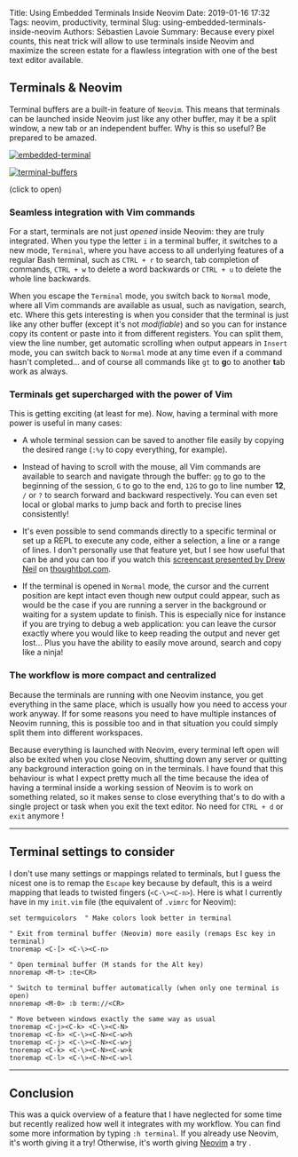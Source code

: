 Title: Using Embedded Terminals Inside Neovim
Date: 2019-01-16 17:32
Tags: neovim, productivity, terminal
Slug: using-embedded-terminals-inside-neovim
Authors: Sébastien Lavoie
Summary: Because every pixel counts, this neat trick will allow to use terminals inside Neovim and maximize the screen estate for a flawless integration with one of the best text editor available.


## Terminals & Neovim

Terminal buffers are a built-in feature of `Neovim`. This means that terminals can be launched inside Neovim just like any other buffer, may it be a split window, a new tab or an independent buffer. Why is this so useful? Be prepared to be amazed.

<a href="{static}/images/posts/0006_using-embedded-terminals-inside-neovim/work_on_article.png"><img src="{static}/images/posts/0006_using-embedded-terminals-inside-neovim/work_on_article.png" alt="embedded-terminal" class="max-size-img-post"></a>

<a href="{static}/images/posts/0006_using-embedded-terminals-inside-neovim/terminal_buffers.png"><img src="{static}/images/posts/0006_using-embedded-terminals-inside-neovim/terminal_buffers.png" alt="terminal-buffers" class="max-size-img-post"></a>

(click to open)


### Seamless integration with Vim commands

For a start, terminals are not just _opened_ inside Neovim: they are truly integrated. When you type the letter `i` in a terminal buffer, it switches to a new mode, `Terminal`, where you have access to all underlying features of a regular Bash terminal, such as `CTRL + r` to search, tab completion of commands, `CTRL + w` to delete a word backwards or `CTRL + u` to delete the whole line backwards.

When you escape the `Terminal` mode, you switch back to `Normal` mode, where all Vim commands are available as usual, such as navigation, search, etc. Where this gets interesting is when you consider that the terminal is just like any other buffer (except it's not _modifiable_) and so you can for instance copy its content or paste into it from different registers. You can split them, view the line number, get automatic scrolling when output appears in `Insert` mode, you can switch back to `Normal` mode at any time even if a command hasn't completed... and of course all commands like `gt` to **g**o to another **t**ab work as always.

### Terminals get supercharged with the power of Vim

This is getting exciting (at least for me). Now, having a terminal with more power is useful in many cases:

- A whole terminal session can be saved to another file easily by copying the desired range (`:%y` to copy everything, for example).

- Instead of having to scroll with the mouse, all Vim commands are available to search and navigate through the buffer: `gg` to go to the beginning of the session, `G` to go to the end, `12G` to go to line number **12**, `/` or `?` to search forward and backward respectively. You can even set local or global marks to jump back and forth to precise lines consistently!

- It's even possible to send commands directly to a specific terminal or set up a REPL to execute any code, either a selection, a line or a range of lines. I don't personally use that feature yet, but I see how useful that can be and you can too if you watch this [screencast presented by Drew Neil](https://thoughtbot.com/upcase/videos/neovim-sending-commands-to-a-terminal-buffer) <i class="fas fa-tv"></i> on [thoughtbot.com](https://thoughtbot.com).

- If the terminal is opened in `Normal` mode, the cursor and the current position are kept intact even though new output could appear, such as would be the case if you are running a server in the background or waiting for a system update to finish. This is especially nice for instance if you are trying to debug a web application: you can leave the cursor exactly where you would like to keep reading the output and never get lost... Plus you have the ability to easily move around, search and copy like a ninja!


### The workflow is more compact and centralized

Because the terminals are running with one Neovim instance, you get everything in the same place, which is usually how you need to access your work anyway. If for some reasons you need to have multiple instances of Neovim running, this is possible too and in that situation you could simply split them into different workspaces.

Because everything is launched with Neovim, every terminal left open will also be exited when you close Neovim, shutting down any server or quitting any background interaction going on in the terminals. I have found that this behaviour is what I expect pretty much all the time because the idea of having a terminal inside a working session of Neovim is to work on something related, so it makes sense to close everything that's to do with a single project or task when you exit the text editor. No need for `CTRL + d` or `exit` anymore <i class="fas fa-smile-beam"></i>!

---

## Terminal settings to consider

I don't use many settings or mappings related to terminals, but I guess the nicest one is to remap the `Escape` key because by default, this is a weird mapping that leads to twisted fingers (`<C-\><C-n>`). Here is what I currently have in my `init.vim` file (the equivalent of `.vimrc` for Neovim):

~~~~{.vim}
set termguicolors  " Make colors look better in terminal

" Exit from terminal buffer (Neovim) more easily (remaps Esc key in terminal)
tnoremap <C-[> <C-\><C-n>

" Open terminal buffer (M stands for the Alt key)
nnoremap <M-t> :te<CR>

" Switch to terminal buffer automatically (when only one terminal is open)
nnoremap <M-0> :b term://<CR>

" Move between windows exactly the same way as usual
tnoremap <C-j><C-k> <C-\><C-N>
tnoremap <C-h> <C-\><C-N><C-w>h
tnoremap <C-j> <C-\><C-N><C-w>j
tnoremap <C-k> <C-\><C-N><C-w>k
tnoremap <C-l> <C-\><C-N><C-w>l
~~~~


---

## Conclusion

This was a quick overview of a feature that I have neglected for some time but recently realized how well it integrates with my workflow. You can find some more information by typing `:h terminal`. If you already use Neovim, it's worth giving it a try! Otherwise, it's worth giving [Neovim](https://neovim.io/) a try <i class="fas fa-laugh-wink"></i>.
